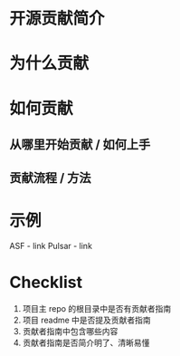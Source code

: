 
# 开源贡献简介
# 为什么贡献

# 如何贡献
  ## 从哪里开始贡献 / 如何上手
  ## 贡献流程 / 方法

# 示例

ASF - link
Pulsar - link

# Checklist
1. 项目主 repo 的根目录中是否有贡献者指南
2. 项目 readme 中是否提及贡献者指南
3. 贡献者指南中包含哪些内容
4. 贡献者指南是否简介明了、清晰易懂


